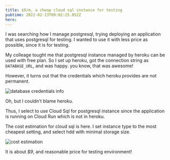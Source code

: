 ```yaml
---
title: $9/m, a cheap cloud sql instance for testing
pubtime: 2022-02-13T09:02:25.852Z
hero:
---
```


I was searching how I manage postgresql, trying deploying an application that uses postgresql for testing.
I wanted to use it with less price as possible, since it is for testing.

My colleage tought me that postgresql instance managed by heroku can be used with free plan.
So I set up heroku, got the connection string as `DATABASE_URL`, and was happy. you know, that was awesome!

However, it turns out that the credentials which heroku provides are not permanent.

![database credentials info](/images/cheap-managed-postgreql/1.png)

Oh, but I couldn't blame heroku.

Thus, I select to use Cloud Sql for postgresql instance since the application is running on Cloud Run which is not in heroku.

The cost estimation for cloud sql is here.
I set instance type to the most cheapest setting, and select hdd with minimal storage size.

![cost estimation](/images/cheap-managed-postgreql/2.png)

It is about *$9*, and reasonable price for testing environment!
